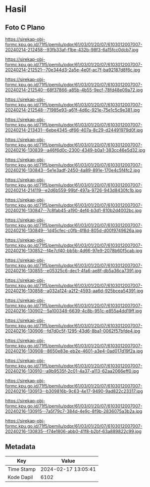 # Hasil

## Foto C Plano

https://sirekap-obj-formc.kpu.go.id/71f5/pemilu/pdpr/61/03/01/20/07/6103012007007-20240214-212458--93fb33af-f1be-432b-98f3-6a15fcc0dcb7.jpg

https://sirekap-obj-formc.kpu.go.id/71f5/pemilu/pdpr/61/03/01/20/07/6103012007007-20240214-212521--70e344d3-2a5e-4e0f-ac7f-ba92187d8f6c.jpg

https://sirekap-obj-formc.kpu.go.id/71f5/pemilu/pdpr/61/03/01/20/07/6103012007007-20240214-212540--68f37866-a85b-4b55-9ecf-78fd48e09a72.jpg

https://sirekap-obj-formc.kpu.go.id/71f5/pemilu/pdpr/61/03/01/20/07/6103012007007-20240214-212548--71985e93-a61f-4d6c-921e-75e1c5c9e381.jpg

https://sirekap-obj-formc.kpu.go.id/71f5/pemilu/pdpr/61/03/01/20/07/6103012007007-20240214-213431--6ebe4345-df66-407a-8c29-d24491979d0f.jpg

https://sirekap-obj-formc.kpu.go.id/71f5/pemilu/pdpr/61/03/01/20/07/6103012007007-20240216-130839--a46f6d0c-2300-4349-b0a1-383cc46e5d32.jpg

https://sirekap-obj-formc.kpu.go.id/71f5/pemilu/pdpr/61/03/01/20/07/6103012007007-20240216-130843--5e1e3adf-2450-4a89-891e-170e4c5f4fc2.jpg

https://sirekap-obj-formc.kpu.go.id/71f5/pemilu/pdpr/61/03/01/20/07/6103012007007-20240214-214119--e2d6b559-99bf-497a-9726-943d8430fc1b.jpg

https://sirekap-obj-formc.kpu.go.id/71f5/pemilu/pdpr/61/03/01/20/07/6103012007007-20240216-130847--7c8fab45-a190-4ef4-b3d1-810b2d4002bc.jpg

https://sirekap-obj-formc.kpu.go.id/71f5/pemilu/pdpr/61/03/01/20/07/6103012007007-20240216-130849--1d45cfec-c0fb-4f8d-805d-d00f9749626a.jpg

https://sirekap-obj-formc.kpu.go.id/71f5/pemilu/pdpr/61/03/01/20/07/6103012007007-20240216-130852--f4e7cf40-bb5b-4d66-97e9-2078b60f5cab.jpg

https://sirekap-obj-formc.kpu.go.id/71f5/pemilu/pdpr/61/03/01/20/07/6103012007007-20240216-130855--e05325c6-dec1-4fa6-ae8f-db5a36ca7391.jpg

https://sirekap-obj-formc.kpu.go.id/71f5/pemilu/pdpr/61/03/01/20/07/6103012007007-20240216-130858--a032a124-a2f2-4593-aa6d-925bcea54391.jpg

https://sirekap-obj-formc.kpu.go.id/71f5/pemilu/pdpr/61/03/01/20/07/6103012007007-20240216-130902--5a100348-6639-4c8b-951c-e855a4dd19ff.jpg

https://sirekap-obj-formc.kpu.go.id/71f5/pemilu/pdpr/61/03/01/20/07/6103012007007-20240216-130906--fd7d0c5f-1295-43d6-8ba1-0062f57bfde4.jpg

https://sirekap-obj-formc.kpu.go.id/71f5/pemilu/pdpr/61/03/01/20/07/6103012007007-20240216-130908--8650e83e-eb2e-4601-a3e4-0ad017d19f2a.jpg

https://sirekap-obj-formc.kpu.go.id/71f5/pemilu/pdpr/61/03/01/20/07/6103012007007-20240216-130910--a9b9535f-2c01-4a37-a113-62aa2066eff0.jpg

https://sirekap-obj-formc.kpu.go.id/71f5/pemilu/pdpr/61/03/01/20/07/6103012007007-20240216-130913--b309816b-9c63-4e17-9490-9ad822c23317.jpg

https://sirekap-obj-formc.kpu.go.id/71f5/pemilu/pdpr/61/03/01/20/07/6103012007007-20240216-130915--7a5f79c7-384d-4e9c-8f9b-2836075a3b2a.jpg

https://sirekap-obj-formc.kpu.go.id/71f5/pemilu/pdpr/61/03/01/20/07/6103012007007-20240216-130835--f74e1806-abb0-41f8-b2bf-63a889822c99.jpg


## Metadata

| Key        | Value               |
| ---------- | ------------------- |
| Time Stamp | 2024-02-17 13:05:41 |
| Kode Dapil | 6102                |



